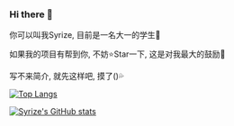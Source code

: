 ### Hi there 👋

你可以叫我Syrize, 目前是一名大一的学生🤔

如果我的项目有帮到你, 不妨⭐Star一下, 这是对我最大的鼓励🎉

写不来简介, 就先这样吧, 摸了()💦

[![Top Langs](https://github-readme-stats-flame-eight-63.vercel.app/api/top-langs/?username=syrizelink&layout=compact&theme=vue&locale=cn&count_private=true)](https://github.com/anuraghazra/github-readme-stats)

[![Syrize's GitHub stats](https://github-readme-stats.vercel.app/api?username=syrizelink&count_private=true&include_all_commits&cache_seconds=3600&show_icons=true&hide=contribs&theme=vue&locale=cn)](https://github.com/anuraghazra/github-readme-stats)
